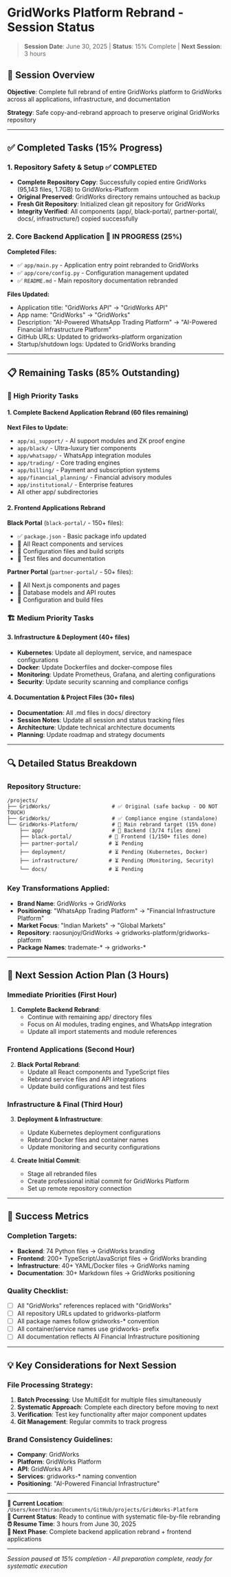 # GridWorks Platform Rebrand - Session Status
> **Session Date**: June 30, 2025 | **Status**: 15% Complete | **Next Session**: 3 hours

## 🎯 Session Overview

**Objective**: Complete full rebrand of entire GridWorks platform to GridWorks across all applications, infrastructure, and documentation

**Strategy**: Safe copy-and-rebrand approach to preserve original GridWorks repository

---

## ✅ Completed Tasks (15% Progress)

### **1. Repository Safety & Setup** ✅ **COMPLETED**
- **Complete Repository Copy**: Successfully copied entire GridWorks (95,143 files, 1.7GB) to GridWorks-Platform
- **Original Preserved**: GridWorks directory remains untouched as backup
- **Fresh Git Repository**: Initialized clean git repository for GridWorks
- **Integrity Verified**: All components (app/, black-portal/, partner-portal/, docs/, infrastructure/) copied successfully

### **2. Core Backend Application** 🔄 **IN PROGRESS (25%)**
**Completed Files:**
- ✅ `app/main.py` - Application entry point rebranded to GridWorks
- ✅ `app/core/config.py` - Configuration management updated
- ✅ `README.md` - Main repository documentation rebranded

**Files Updated:**
- Application title: "GridWorks API" → "GridWorks API"
- App name: "GridWorks" → "GridWorks"
- Description: "AI-Powered WhatsApp Trading Platform" → "AI-Powered Financial Infrastructure Platform"
- GitHub URLs: Updated to gridworks-platform organization
- Startup/shutdown logs: Updated to GridWorks branding

---

## 📋 Remaining Tasks (85% Outstanding)

### **🔧 High Priority Tasks**

#### **1. Complete Backend Application Rebrand** (60 files remaining)
**Next Files to Update:**
- `app/ai_support/` - AI support modules and ZK proof engine
- `app/black/` - Ultra-luxury tier components  
- `app/whatsapp/` - WhatsApp integration modules
- `app/trading/` - Core trading engines
- `app/billing/` - Payment and subscription systems
- `app/financial_planning/` - Financial advisory modules
- `app/institutional/` - Enterprise features
- All other app/ subdirectories

#### **2. Frontend Applications Rebrand**
**Black Portal** (`black-portal/` - 150+ files):
- ✅ `package.json` - Basic package info updated
- 🔄 All React components and services
- 🔄 Configuration files and build scripts
- 🔄 Test files and documentation

**Partner Portal** (`partner-portal/` - 50+ files):
- 🔄 All Next.js components and pages
- 🔄 Database models and API routes
- 🔄 Configuration and build files

### **🏗️ Medium Priority Tasks**

#### **3. Infrastructure & Deployment** (40+ files)
- **Kubernetes**: Update all deployment, service, and namespace configurations
- **Docker**: Update Dockerfiles and docker-compose files
- **Monitoring**: Update Prometheus, Grafana, and alerting configurations
- **Security**: Update security scanning and compliance configs

#### **4. Documentation & Project Files** (30+ files)
- **Documentation**: All .md files in docs/ directory
- **Session Notes**: Update all session and status tracking files
- **Architecture**: Update technical architecture documents
- **Planning**: Update roadmap and strategy documents

---

## 🔍 Detailed Status Breakdown

### **Repository Structure:**
```
/projects/
├── GridWorks/                    # ✅ Original (safe backup - DO NOT TOUCH)
├── GridWorks/                    # ✅ Compliance engine (standalone)  
└── GridWorks-Platform/           # 🚀 Main rebrand target (15% done)
    ├── app/                      # 🔄 Backend (3/74 files done)
    ├── black-portal/            # 🔄 Frontend (1/150+ files done)
    ├── partner-portal/          # ⏳ Pending
    ├── deployment/              # ⏳ Pending (Kubernetes, Docker)
    ├── infrastructure/          # ⏳ Pending (Monitoring, Security)
    └── docs/                    # ⏳ Pending
```

### **Key Transformations Applied:**
- **Brand Name**: GridWorks → GridWorks
- **Positioning**: "WhatsApp Trading Platform" → "Financial Infrastructure Platform"  
- **Market Focus**: "Indian Markets" → "Global Markets"
- **Repository**: raosunjoy/GridWorks → gridworks-platform/gridworks-platform
- **Package Names**: trademate-* → gridworks-*

---

## 🚀 Next Session Action Plan (3 Hours)

### **Immediate Priorities (First Hour)**
1. **Complete Backend Rebrand**:
   - Continue with remaining app/ directory files
   - Focus on AI modules, trading engines, and WhatsApp integration
   - Update all import statements and module references

### **Frontend Applications (Second Hour)**  
2. **Black Portal Rebrand**:
   - Update all React components and TypeScript files
   - Rebrand service files and API integrations
   - Update build configurations and test files

### **Infrastructure & Final (Third Hour)**
3. **Deployment & Infrastructure**:
   - Update Kubernetes deployment configurations
   - Rebrand Docker files and container names
   - Update monitoring and security configurations

4. **Create Initial Commit**:
   - Stage all rebranded files
   - Create professional initial commit for GridWorks Platform
   - Set up remote repository connection

---

## 🎯 Success Metrics

### **Completion Targets:**
- **Backend**: 74 Python files → GridWorks branding
- **Frontend**: 200+ TypeScript/JavaScript files → GridWorks branding  
- **Infrastructure**: 40+ YAML/Docker files → GridWorks naming
- **Documentation**: 30+ Markdown files → GridWorks positioning

### **Quality Checklist:**
- [ ] All "GridWorks" references replaced with "GridWorks"
- [ ] All repository URLs updated to gridworks-platform
- [ ] All package names follow gridworks-* convention
- [ ] All container/service names use gridworks- prefix
- [ ] All documentation reflects AI Financial Infrastructure positioning

---

## 💡 Key Considerations for Next Session

### **File Processing Strategy:**
1. **Batch Processing**: Use MultiEdit for multiple files simultaneously
2. **Systematic Approach**: Complete each directory before moving to next
3. **Verification**: Test key functionality after major component updates
4. **Git Management**: Regular commits to track progress

### **Brand Consistency Guidelines:**
- **Company**: GridWorks
- **Platform**: GridWorks Platform  
- **API**: GridWorks API
- **Services**: gridworks-* naming convention
- **Positioning**: "AI-Powered Financial Infrastructure"

---

**📍 Current Location**: `/Users/keerthirao/Documents/GitHub/projects/GridWorks-Platform`  
**🔄 Current Status**: Ready to continue with systematic file-by-file rebranding  
**⏰ Resume Time**: 3 hours from June 30, 2025  
**🎯 Next Phase**: Complete backend application rebrand + frontend applications  

---

*Session paused at 15% completion - All preparation complete, ready for systematic execution*